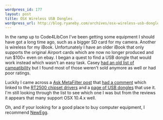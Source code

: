 ```yaml
--- 
wordpress_id: 177
layout: post
title: OSX Wireless USB Dongles
wordpress_url: http://blog.ryaneby.com/archives/osx-wireless-usb-dongles/
---
```

In the ramp up to Code4LibCon I've been getting some equipment I should have got a long time ago, such as a bigger SD card for my camera. Another is wireless for my iBook. Unfortunately I have an older iBook that only supports the original Airport cards which are now no longer produced and run $100+ even on ebay. I began a quest to find a USB dongle that would work instead which wasn't an easy task. Casey <a href="http://maisonbisson.com/blog/post/10794/">had an old list of campatibility</a> but I found most of those weren't sold anymore as well or had poor ratings.

Luckily I came across a <a href="http://ask.metafilter.com/mefi/21267">Ask MetaFilter post</a> that <a href="http://ask.metafilter.com/mefi/21267#344187">had a comment</a> which linked to the <a href="http://www.ralinktech.com/supp-1.htm">RT2500 chipset drivers</a> and a <a href="http://ralink.rapla.net/">page of USB dongles</a> that use it. I'm still looking through the list to see which one I was but from the reviews it appears that many support OSX 10.4.x well.

Oh, and if your looking for a good place to buy computer equipment, I recommend <a href="http://newegg.com">NewEgg</a>.
